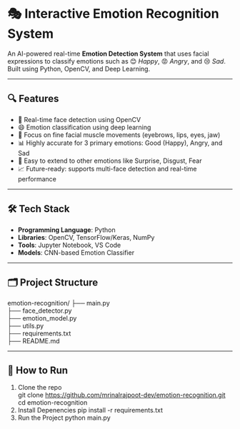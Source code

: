 # 🎭 Interactive Emotion Recognition System

An AI-powered real-time **Emotion Detection System** that uses facial expressions to classify emotions such as 😊 *Happy*, 😡 *Angry*, and 😢 *Sad*. Built using Python, OpenCV, and Deep Learning.

---

## 🔍 Features

- 🎥 Real-time face detection using OpenCV  
- 😄 Emotion classification using deep learning  
- 🎯 Focus on fine facial muscle movements (eyebrows, lips, eyes, jaw)  
- 📊 Highly accurate for 3 primary emotions: Good (Happy), Angry, and Sad  
- 🧠 Easy to extend to other emotions like Surprise, Disgust, Fear  
- 📈 Future-ready: supports multi-face detection and real-time performance

---

## 🛠️ Tech Stack

- **Programming Language**: Python  
- **Libraries**: OpenCV, TensorFlow/Keras, NumPy  
- **Tools**: Jupyter Notebook, VS Code  
- **Models**: CNN-based Emotion Classifier

---

## 🗂️ Project Structure

emotion-recognition/
├── main.py              
├── face_detector.py     
├── emotion_model.py     
├── utils.py             
├── requirements.txt     
├── README.md  



---

## 🚀 How to Run

1. Clone the repo  
   git clone https://github.com/mrinalrajpoot-dev/emotion-recognition.git
   cd emotion-recognition
2. Install Depenencies
   pip install -r requirements.txt
3. Run the Project
   python main.py
